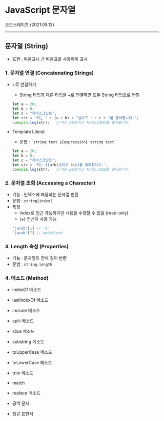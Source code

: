 # JavaScript 문자열
코드스테이츠 (2021.05.12)

***

## 문자열 (String)
- 표현 : 따옴표나 큰 따옴표를 사용하여 표시 

### 1. 문자열 연결 (Concatenating Strings)

- +로 연결하기
  - String 타입과 다른 타입을 +로 연결하면 모두 String 타입으로 변함
  ```js
  let a = 20;
  let b = 8;
  let c = "자바스크립트";
  let str = "저는 " + (a + b) + "살이고 " + c + "를 좋아합니다.";
  console.log(str);   //저는 28살이고 자바스크립트를 좋아합니다.
  ```

- Template Literal
  - 문법 : ``` `string text ${expression} string text` ```
  ```js
  let a = 20;
  let b = 8;
  let c = "자바스크립트";
  let str = `저는 ${a+b}살이고 ${c}를 좋아합니다.`;
  console.log(str);   //저는 28살이고 자바스크립트를 좋아합니다.
  ```

### 2. 문자열 조회 (Accessing a Character)
- 기능 : 인덱스에 해당하는 문자열 반환
- 문법 : ```string[index]```
- 특징
  - index로 접근 가능하지만 내용을 수정할 수 없음 (read-only)
  - (+) 연산자 사용 가능
  ```js
  'jacob'[1] // 'a'
  'jacob'[7] // undefined
  ```

### 3. Length 속성 (Properties)

- 기능 : 문자열의 전체 길이 반환
- 문법 : ```string.length```

### 4. 메소드 (Method)

- indexOf 메소드

- lastIndexOf 메소드

- include 메소드

- split 메소드

- slice 메소드

- substring 메소드

- toUpperCase 메소드

- toLowerCase 메소드

- trim 메소드

- match

- replace 메소드

- 공백 문자

- 정규 표현식
